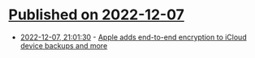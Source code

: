 # [Published on 2022-12-07](index.md)

* [2022-12-07, 21:01:30](https://lobste.rs/s/iqcs0n/apple_adds_end_end_encryption_icloud) - [Apple adds end-to-end encryption to iCloud device backups and more](https://support.apple.com/en-us/HT202303#advanced)
